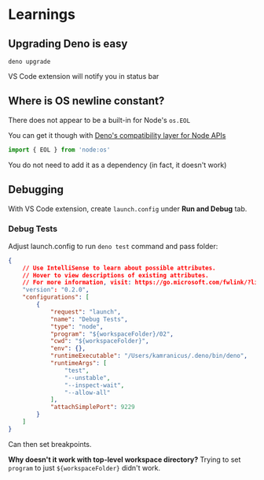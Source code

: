 # Learnings

## Upgrading Deno is easy

`deno upgrade`

VS Code extension will notify you in status bar

## Where is OS newline constant?

There does not appear to be a built-in for Node's `os.EOL`

You can get it though with [Deno's compatibility layer for Node APIs](https://docs.deno.com/runtime/fundamentals/node/#using-node's-built-in-modules)

```ts
import { EOL } from 'node:os'
```

You do not need to add it as a dependency (in fact, it doesn't work)

## Debugging

With VS Code extension, create `launch.config` under **Run and Debug** tab.

### Debug Tests

Adjust launch.config to run `deno test` command and pass folder:

```json
{
    // Use IntelliSense to learn about possible attributes.
    // Hover to view descriptions of existing attributes.
    // For more information, visit: https://go.microsoft.com/fwlink/?linkid=830387
    "version": "0.2.0",
    "configurations": [
        {
            "request": "launch",
            "name": "Debug Tests",
            "type": "node",
            "program": "${workspaceFolder}/02",
            "cwd": "${workspaceFolder}",
            "env": {},
            "runtimeExecutable": "/Users/kamranicus/.deno/bin/deno",
            "runtimeArgs": [
                "test",
                "--unstable",
                "--inspect-wait",
                "--allow-all"
            ],
            "attachSimplePort": 9229
        }
    ]
}
```

Can then set breakpoints.

**Why doesn't it work with top-level workspace directory?** Trying to set `program` to just `${workspaceFolder}` didn't work.